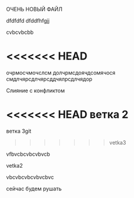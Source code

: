 
ОЧЕНЬ НОВЫЙ ФАЙЛ

dfdfdfd
dfddfhfgjj


cvbcvbcbb

<<<<<<< HEAD
=======
очрмосчмочслсм долчрмсдоячдсомячося
смдлчярсдлчярсддчялрсдлчядор

Слияние с конфликтом

<<<<<<< HEAD
ветка 2
=======
ветка 3git




>>>>>>> vetka3


vfbvcbcvbcvbvcb

vetka2


vbcvbcvbcvbvcbvc

сейчас будем рушать
